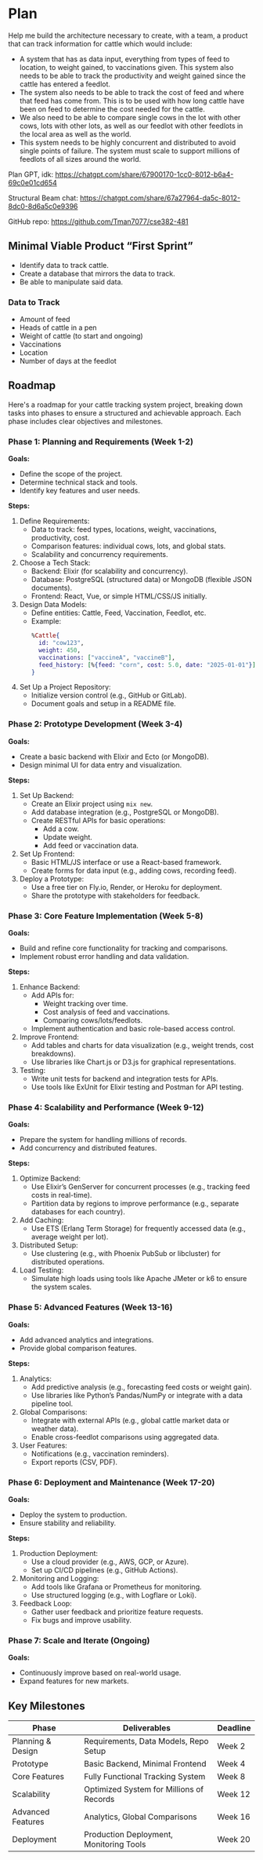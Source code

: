 # Plan

Help me build the architecture necessary to create, with a team, a product that can track information for cattle which would include:

- A system that has as data input, everything from types of feed to location, to weight gained, to vaccinations given. This system also needs to be able to track the productivity and weight gained since the cattle has entered a feedlot.
- The system also needs to be able to track the cost of feed and where that feed has come from. This is to be used with how long cattle have been on feed to determine the cost needed for the cattle.
- We also need to be able to compare single cows in the lot with other cows, lots with other lots, as well as our feedlot with other feedlots in the local area as well as the world.
- This system needs to be highly concurrent and distributed to avoid single points of failure. The system must scale to support millions of feedlots of all sizes around the world.

Plan GPT, idk:
https://chatgpt.com/share/67900170-1cc0-8012-b6a4-69c0e01cd654

Structural Beam chat:
https://chatgpt.com/share/67a27964-da5c-8012-8dc0-8d6a5c0e9396

GitHub repo:
https://github.com/Tman7077/cse382-481


## Minimal Viable Product “First Sprint”

- Identify data to track cattle.
- Create a database that mirrors the data to track.
- Be able to manipulate said data.

### Data to Track

- Amount of feed
- Heads of cattle in a pen
- Weight of cattle (to start and ongoing)
- Vaccinations
- Location
- Number of days at the feedlot

## Roadmap

Here's a roadmap for your cattle tracking system project, breaking down tasks into phases to ensure a structured and achievable approach. Each phase includes clear objectives and milestones.

### Phase 1: Planning and Requirements (Week 1-2)

**Goals:**

- Define the scope of the project.
- Determine technical stack and tools.
- Identify key features and user needs.

**Steps:**

1. Define Requirements:
   - Data to track: feed types, locations, weight, vaccinations, productivity, cost.
   - Comparison features: individual cows, lots, and global stats.
   - Scalability and concurrency requirements.
2. Choose a Tech Stack:
   - Backend: Elixir (for scalability and concurrency).
   - Database: PostgreSQL (structured data) or MongoDB (flexible JSON documents).
   - Frontend: React, Vue, or simple HTML/CSS/JS initially.
3. Design Data Models:
   - Define entities: Cattle, Feed, Vaccination, Feedlot, etc.
   - Example:
     ```elixir
     %Cattle{
       id: "cow123",
       weight: 450,
       vaccinations: ["vaccineA", "vaccineB"],
       feed_history: [%{feed: "corn", cost: 5.0, date: "2025-01-01"}]
     }
     ```
4. Set Up a Project Repository:
   - Initialize version control (e.g., GitHub or GitLab).
   - Document goals and setup in a README file.

### Phase 2: Prototype Development (Week 3-4)

**Goals:**

- Create a basic backend with Elixir and Ecto (or MongoDB).
- Design minimal UI for data entry and visualization.

**Steps:**

1. Set Up Backend:
   - Create an Elixir project using `mix new`.
   - Add database integration (e.g., PostgreSQL or MongoDB).
   - Create RESTful APIs for basic operations:
     - Add a cow.
     - Update weight.
     - Add feed or vaccination data.
2. Set Up Frontend:
   - Basic HTML/JS interface or use a React-based framework.
   - Create forms for data input (e.g., adding cows, recording feed).
3. Deploy a Prototype:
   - Use a free tier on Fly.io, Render, or Heroku for deployment.
   - Share the prototype with stakeholders for feedback.

### Phase 3: Core Feature Implementation (Week 5-8)

**Goals:**

- Build and refine core functionality for tracking and comparisons.
- Implement robust error handling and data validation.

**Steps:**

1. Enhance Backend:
   - Add APIs for:
     - Weight tracking over time.
     - Cost analysis of feed and vaccinations.
     - Comparing cows/lots/feedlots.
   - Implement authentication and basic role-based access control.
2. Improve Frontend:
   - Add tables and charts for data visualization (e.g., weight trends, cost breakdowns).
   - Use libraries like Chart.js or D3.js for graphical representations.
3. Testing:
   - Write unit tests for backend and integration tests for APIs.
   - Use tools like ExUnit for Elixir testing and Postman for API testing.

### Phase 4: Scalability and Performance (Week 9-12)

**Goals:**

- Prepare the system for handling millions of records.
- Add concurrency and distributed features.

**Steps:**

1. Optimize Backend:
   - Use Elixir’s GenServer for concurrent processes (e.g., tracking feed costs in real-time).
   - Partition data by regions to improve performance (e.g., separate databases for each country).
2. Add Caching:
   - Use ETS (Erlang Term Storage) for frequently accessed data (e.g., average weight per lot).
3. Distributed Setup:
   - Use clustering (e.g., with Phoenix PubSub or libcluster) for distributed operations.
4. Load Testing:
   - Simulate high loads using tools like Apache JMeter or k6 to ensure the system scales.

### Phase 5: Advanced Features (Week 13-16)

**Goals:**

- Add advanced analytics and integrations.
- Provide global comparison features.

**Steps:**

1. Analytics:
   - Add predictive analysis (e.g., forecasting feed costs or weight gain).
   - Use libraries like Python’s Pandas/NumPy or integrate with a data pipeline tool.
2. Global Comparisons:
   - Integrate with external APIs (e.g., global cattle market data or weather data).
   - Enable cross-feedlot comparisons using aggregated data.
3. User Features:
   - Notifications (e.g., vaccination reminders).
   - Export reports (CSV, PDF).

### Phase 6: Deployment and Maintenance (Week 17-20)

**Goals:**

- Deploy the system to production.
- Ensure stability and reliability.

**Steps:**

1. Production Deployment:
   - Use a cloud provider (e.g., AWS, GCP, or Azure).
   - Set up CI/CD pipelines (e.g., GitHub Actions).
2. Monitoring and Logging:
   - Add tools like Grafana or Prometheus for monitoring.
   - Use structured logging (e.g., with Logflare or Loki).
3. Feedback Loop:
   - Gather user feedback and prioritize feature requests.
   - Fix bugs and improve usability.

### Phase 7: Scale and Iterate (Ongoing)

**Goals:**

- Continuously improve based on real-world usage.
- Expand features for new markets.

## Key Milestones

| Phase               | Deliverables                           | Deadline |
|---------------------|----------------------------------------|----------|
| Planning & Design   | Requirements, Data Models, Repo Setup  | Week 2   |
| Prototype           | Basic Backend, Minimal Frontend        | Week 4   |
| Core Features       | Fully Functional Tracking System       | Week 8   |
| Scalability         | Optimized System for Millions of Records| Week 12  |
| Advanced Features   | Analytics, Global Comparisons          | Week 16  |
| Deployment          | Production Deployment, Monitoring Tools| Week 20  |
```